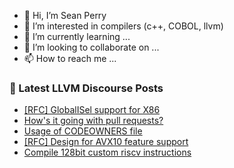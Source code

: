 - 👋 Hi, I’m Sean Perry
- 👀 I’m interested in compilers (c++, COBOL, llvm)
- 🌱 I’m currently learning ...
- 💞️ I’m looking to collaborate on ...
- 📫 How to reach me ...

<!---
s66perry/s66perry is a ✨ special ✨ repository because its `README.md` (this file) appears on your GitHub profile.
You can click the Preview link to take a look at your changes.
--->
### 📕 Latest LLVM Discourse Posts

<!-- DISCOURSE-LLVM:START -->
- [[RFC] GlobalISel support for X86](https://discourse.llvm.org/t/rfc-globalisel-support-for-x86/73424#post_9)
- [How&#39;s it going with pull requests?](https://discourse.llvm.org/t/hows-it-going-with-pull-requests/73467?page=3#post_42)
- [Usage of CODEOWNERS file](https://discourse.llvm.org/t/usage-of-codeowners-file/73524#post_6)
- [[RFC] Design for AVX10 feature support](https://discourse.llvm.org/t/rfc-design-for-avx10-feature-support/72661#post_17)
- [Compile 128bit custom riscv instructions](https://discourse.llvm.org/t/compile-128bit-custom-riscv-instructions/73418#post_5)
<!-- DISCOURSE-LLVM:END -->
